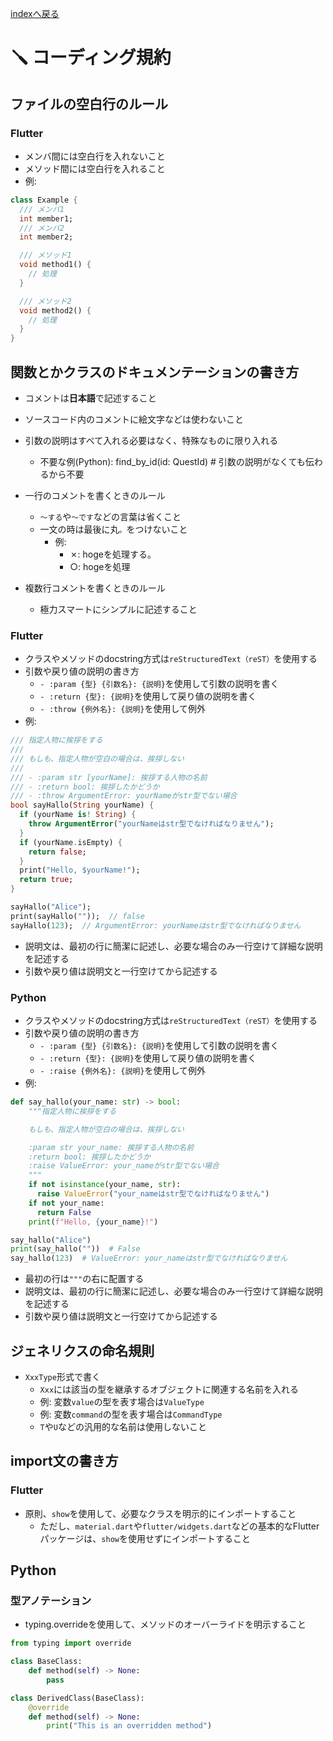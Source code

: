 [indexへ戻る](../index.md)
# 🪛 コーディング規約

## ファイルの空白行のルール
### Flutter
- メンバ間には空白行を入れないこと
- メソッド間には空白行を入れること
- 例:
```dart
class Example {
  /// メンバ1
  int member1;
  /// メンバ2
  int member2;

  /// メソッド1
  void method1() {
    // 処理
  }

  /// メソッド2
  void method2() {
    // 処理
  }
}

```

## 関数とかクラスのドキュメンテーションの書き方
- コメントは**日本語**で記述すること
- ソースコード内のコメントに絵文字などは使わないこと
- 引数の説明はすべて入れる必要はなく、特殊なものに限り入れる
  - 不要な例(Python): find_by_id(id: QuestId)  # 引数の説明がなくても伝わるから不要

- 一行のコメントを書くときのルール
  - `〜する`や`〜です`などの言葉は省くこと
  - 一文の時は最後に丸`。`をつけないこと
  	- 例: 
  		- ✗: hogeを処理する。
  		- ○: hogeを処理

- 複数行コメントを書くときのルール
  - 極力スマートにシンプルに記述すること

### Flutter
- クラスやメソッドのdocstring方式は`reStructuredText（reST）`を使用する
- 引数や戻り値の説明の書き方
  - `- :param {型} {引数名}: {説明}`を使用して引数の説明を書く
  - `- :return {型}: {説明}`を使用して戻り値の説明を書く
  - `- :throw {例外名}: {説明}`を使用して例外
- 例:  
```dart
/// 指定人物に挨拶をする
///
/// もしも、指定人物が空白の場合は、挨拶しない
///
/// - :param str [yourName]: 挨拶する人物の名前
/// - :return bool: 挨拶したかどうか
/// - :throw ArgumentError: yourNameがstr型でない場合
bool sayHallo(String yourName) {
  if (yourName is! String) {
    throw ArgumentError("yourNameはstr型でなければなりません");
  }
  if (yourName.isEmpty) {
    return false;
  }
  print("Hello, $yourName!");
  return true;
}

sayHallo("Alice");
print(sayHallo(""));  // false
sayHallo(123);  // ArgumentError: yourNameはstr型でなければなりません
```
- 説明文は、最初の行に簡潔に記述し、必要な場合のみ一行空けて詳細な説明を記述する
- 引数や戻り値は説明文と一行空けてから記述する

### Python
- クラスやメソッドのdocstring方式は`reStructuredText（reST）`を使用する
- 引数や戻り値の説明の書き方
  - `- :param {型} {引数名}: {説明}`を使用して引数の説明を書く
  - `- :return {型}: {説明}`を使用して戻り値の説明を書く
  - `- :raise {例外名}: {説明}`を使用して例外
- 例:  
```python
def say_hallo(your_name: str) -> bool:
    """指定人物に挨拶をする

    もしも、指定人物が空白の場合は、挨拶しない

    :param str your_name: 挨拶する人物の名前
    :return bool: 挨拶したかどうか
    :raise ValueError: your_nameがstr型でない場合
    """
    if not isinstance(your_name, str):
      raise ValueError("your_nameはstr型でなければなりません")
    if not your_name:
      return False
    print(f"Hello, {your_name}!")

say_hallo("Alice")
print(say_hallo(""))  # False
say_hallo(123)  # ValueError: your_nameはstr型でなければなりません
```
- 最初の行は`"""`の右に配置する
- 説明文は、最初の行に簡潔に記述し、必要な場合のみ一行空けて詳細な説明を記述する
- 引数や戻り値は説明文と一行空けてから記述する

## ジェネリクスの命名規則
- `XxxType`形式で書く
  - `Xxx`には該当の型を継承するオブジェクトに関連する名前を入れる
  - 例: 変数`value`の型を表す場合は`ValueType`
  - 例: 変数`command`の型を表す場合は`CommandType`
  - `T`や`U`などの汎用的な名前は使用しないこと

## import文の書き方
### Flutter
- 原則、`show`を使用して、必要なクラスを明示的にインポートすること
  - ただし、`material.dart`や`flutter/widgets.dart`などの基本的なFlutterパッケージは、`show`を使用せずにインポートすること

## Python
### 型アノテーション
- typing.overrideを使用して、メソッドのオーバーライドを明示すること
```python
from typing import override

class BaseClass:
    def method(self) -> None:
        pass

class DerivedClass(BaseClass):
    @override
    def method(self) -> None:
        print("This is an overridden method")
```
